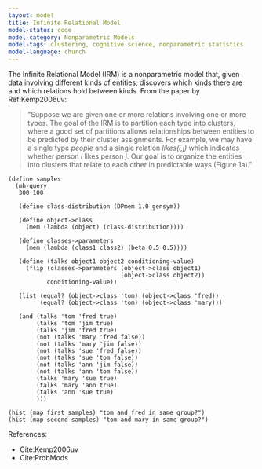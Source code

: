 ```yaml
---
layout: model
title: Infinite Relational Model
model-status: code
model-category: Nonparametric Models
model-tags: clustering, cognitive science, nonparametric statistics
model-language: church
---
```


The Infinite Relational Model (IRM) is a nonparametric model that,
given data involving different kinds of entities, discovers which
kinds there are and which relations hold between kinds. From the
paper by Ref:Kemp2006uv:

> "Suppose we are given one or more relations involving one or more
> types. The goal of the IRM is to partition each type into clusters,
> where a good set of partitions allows relationships between
> entities to be predicted by their cluster assignments. For example,
> we may have a single type *people* and a single relation
> *likes(i,j)* which indicates whether person *i* likes person
> *j*. Our goal is to organize the entities into clusters that relate
> to each other in predictable ways (Figure 1a)."

    (define samples
      (mh-query
       300 100
    
       (define class-distribution (DPmem 1.0 gensym))
    
       (define object->class
         (mem (lambda (object) (class-distribution))))
    
       (define classes->parameters
         (mem (lambda (class1 class2) (beta 0.5 0.5))))
    
       (define (talks object1 object2 conditioning-value)
         (flip (classes->parameters (object->class object1)
                                    (object->class object2))
               conditioning-value))
    
       (list (equal? (object->class 'tom) (object->class 'fred))
             (equal? (object->class 'tom) (object->class 'mary)))
    
       (and (talks 'tom 'fred true)
            (talks 'tom 'jim true)
            (talks 'jim 'fred true)
            (not (talks 'mary 'fred false))
            (not (talks 'mary 'jim false))
            (not (talks 'sue 'fred false))
            (not (talks 'sue 'tom false))
            (not (talks 'ann 'jim false))
            (not (talks 'ann 'tom false))
            (talks 'mary 'sue true)
            (talks 'mary 'ann true)
            (talks 'ann 'sue true)
            )))
    
    (hist (map first samples) "tom and fred in same group?")
    (hist (map second samples) "tom and mary in same group?")

References:

- Cite:Kemp2006uv
- Cite:ProbMods
